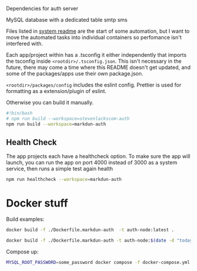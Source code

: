 
Dependencies for auth server

MySQL database with a dedicated table
smtp
sms

Files listed in [system readme](system/README.md) are the start of some automation, but I want to move the automated tasks into individual containers so perfomance isn't interfered with.

Each app/project within has a .tsconfig it either independently that imports the tsconfig inside `<rootdir>/.tsconfig.json`.  This isn't necessary in the future, there may come a time where this README doesn't get updated, and some of the packages/apps use their own package.json.

`<rootdir>/packages/config` includes the eslint config. Prettier is used for formatting as a extension/plugin of eslint.

Otherwise you can build it manually.
```bash
#!bin/bash
# npm run build --workspace=stevenlackscom-auth
npm run build --workspace=markdun-auth
```

## Health Check

The app projects each have a healthcheck option.
To make sure the app will launch, you can run the app on port 4000 instead of 3000 as a system service, then runs a simple test again health
```bash
npm run healthcheck --workspace=markdun-auth
```

# Docker stuff
Build examples:
```bash
docker build -f ./Dockerfile.markdun-auth  -t auth-node:latest .
```
```bash
docker build -f ./Dockerfile.markdun-auth -t auth-node:$(date -d "today" +"%Y%m%d%H%M") .
```

Compose up:
```bash
MYSQL_ROOT_PASSWORD=some_password docker compose -f docker-compose.yml up -d
```
